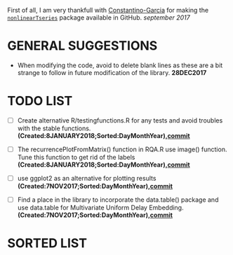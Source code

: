 
First of all, I am very thankfull with [Constantino-Garcia](https://github.com/constantino-garcia/)
for making the [`nonlinearTseries`](https://github.com/constantino-garcia/nonlinearTseries)
package available in GitHub.
_september 2017_

# GENERAL SUGGESTIONS

* When modifying the code, avoid to delete blank lines as these are a bit strange
to follow in future modification of the library. __28DEC2017__


# TODO LIST

- [ ] Create alternative R/testingfunctions.R for any tests and avoid troubles
with the stable functions.
__(Created:8JANUARY2018;Sorted:DayMonthYear),[commit]()__

- [ ] The recurrencePlotFromMatrix() function in RQA.R use image() function.
Tune this function to get rid of the labels
__(Created:8JANUARY2018;Sorted:DayMonthYear),[commit]()__

- [ ] use ggplot2 as an alternative for plotting results
__(Created:7NOV2017;Sorted:DayMonthYear),[commit]()__

- [ ] Find a place in the library to incorporate the data.table() package
and use data.table for Multivariate Uniform Delay Embedding.
__(Created:7NOV2017;Sorted:DayMonthYear),[commit]()__


# SORTED LIST

